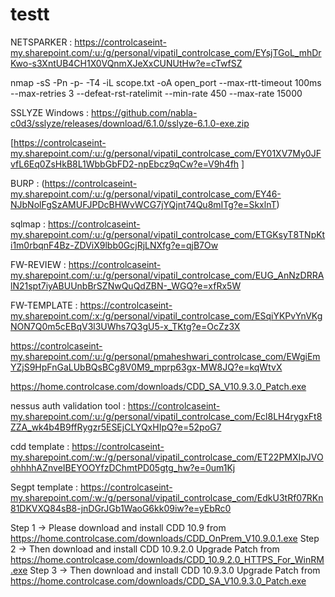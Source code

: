 # testt
NETSPARKER : https://controlcaseint-my.sharepoint.com/:u:/g/personal/vipatil_controlcase_com/EYsjTGoL_mhDrKwo-s3XntUB4CH1X0VQnmXJeXxCUNUtHw?e=cTwfSZ


nmap -sS -Pn -p- -T4 -iL scope.txt -oA open_port --max-rtt-timeout 100ms --max-retries 3 --defeat-rst-ratelimit --min-rate 450 --max-rate 15000

SSLYZE Windows  : https://github.com/nabla-c0d3/sslyze/releases/download/6.1.0/sslyze-6.1.0-exe.zip



[https://controlcaseint-my.sharepoint.com/:u:/g/personal/vipatil_controlcase_com/EY01XV7My0JFvfL6Eq0ZsHkB8L1WbbGbFD2-npEbcz9qCw?e=V9h4fh
]

BURP : (https://controlcaseint-my.sharepoint.com/:u:/g/personal/vipatil_controlcase_com/EY46-NJbNolFgSzAMUFJPDcBHWvWCG7jYQjnt74Qu8mITg?e=SkxlnT)

sqlmap : https://controlcaseint-my.sharepoint.com/:u:/g/personal/vipatil_controlcase_com/ETGKsyT8TNpKti1m0rbqnF4Bz-ZDViX9lbb0GcjRjLNXfg?e=qjB7Ow

FW-REVIEW : [https://controlcaseint-my.sharepoint.com/:u:/g/personal/vipatil_controlcase_com/EUG_AnNzDRRAlN21spt7iyABUUnbBrSZNwQuQdZBN-_WGQ?e=xfRx5W
](https://controlcaseint-my.sharepoint.com/:u:/g/personal/vipatil_controlcase_com/EUG_AnNzDRRAlN21spt7iyABUUnbBrSZNwQuQdZBN-_WGQ?e=fdJwEr)

FW-TEMPLATE : https://controlcaseint-my.sharepoint.com/:x:/g/personal/vipatil_controlcase_com/ESqiYKPvYnVKgNON7Q0m5cEBqV3l3UWhs7Q3gU5-x_TKtg?e=OcZz3X


https://controlcaseint-my.sharepoint.com/:u:/g/personal/pmaheshwari_controlcase_com/EWgiEmYZjS9HpFnGaLUbBQsBCg8V0M9_mprp63gx-MW8JQ?e=kqWtvX


https://home.controlcase.com/downloads/CDD_SA_V10.9.3.0_Patch.exe

nessus auth validation tool : https://controlcaseint-my.sharepoint.com/:u:/g/personal/vipatil_controlcase_com/Ecl8LH4rygxFt8ZZA_wk4b4B9ffRygzr5ESEjCLYQxHIpQ?e=52poG7


cdd template : https://controlcaseint-my.sharepoint.com/:w:/g/personal/vipatil_controlcase_com/ET22PMXIpJVOohhhhAZnveIBEYOOYfzDChmtPD05gtg_hw?e=0um1Kj

Segpt template : https://controlcaseint-my.sharepoint.com/:w:/g/personal/vipatil_controlcase_com/EdkU3tRf07RKn81DKVXQ84sB8-jnDGrJGb1WaoG6kk09iw?e=yEbRc0


Step 1 →
Please download and install CDD 10.9 from
https://home.controlcase.com/downloads/CDD_OnPrem_V10.9.0.1.exe
Step 2 →
Then download and install CDD 10.9.2.0 Upgrade Patch from
https://home.controlcase.com/downloads/CDD_10.9.2.0_HTTPS_For_WinRM.exe
Step 3 →
Then download and install CDD 10.9.3.0 Upgrade Patch from
https://home.controlcase.com/downloads/CDD_SA_V10.9.3.0_Patch.exe
